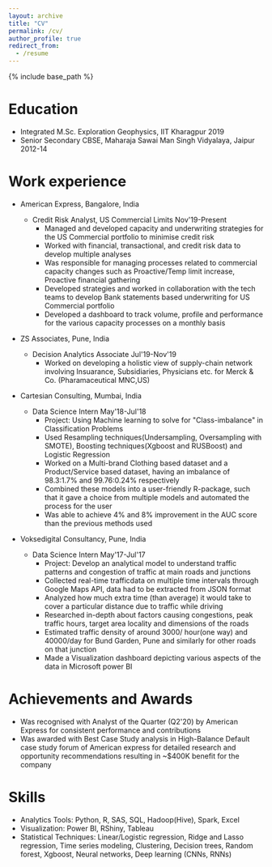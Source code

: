 ```yaml
---
layout: archive
title: "CV"
permalink: /cv/
author_profile: true
redirect_from:
  - /resume
---
```


{% include base_path %}

Education
======

* Integrated M.Sc. Exploration Geophysics, IIT Kharagpur 2019
* Senior Secondary CBSE, Maharaja Sawai Man Singh Vidyalaya, Jaipur 2012-14

Work experience
======

* American Express, Bangalore, India
  * Credit Risk Analyst, US Commercial Limits Nov'19-Present
    * Managed and developed capacity and underwriting strategies for the US Commercial portfolio to minimise credit risk
    * Worked with financial, transactional, and credit risk data to develop multiple analyses
    * Was responsible for managing processes related to commercial capacity changes such as Proactive/Temp limit increase, Proactive financial gathering
    * Developed strategies and worked in collaboration with the tech teams to develop Bank statements based underwriting for US Commercial portfolio
    * Developed a dashboard to track volume, profile and performance for the various capacity processes on a monthly basis

* ZS Associates, Pune, India
  * Decision Analytics Associate Jul'19-Nov'19
    * Worked on developing a holistic view of supply-chain network involving Insuarance, Subsidiaries, Physicians etc. for Merck & Co. (Pharamaceutical MNC,US)

* Cartesian Consulting, Mumbai, India
  * Data Science Intern May'18-Jul'18
    * Project: Using Machine learning to solve for "Class-imbalance" in Classification Problems
    * Used Resampling techniques(Undersampling, Oversampling with SMOTE), Boosting techniques(Xgboost and RUSBoost) and Logistic Regression
    * Worked on a Multi-brand Clothing based dataset and a Product/Service based dataset, having an imbalance of 98.3:1.7% and 99.76:0.24% respectively
    * Combined these models into a user-friendly R-package, such that it gave a choice from multiple models and automated the process for the user
    * Was able to achieve 4% and 8% improvement in the AUC score than the previous methods used
     
* Voksedigital Consultancy, Pune, India
  * Data Science Intern May'17-Jul'17
    * Project: Develop an analytical model to understand traffic patterns and congestion of traffic at main roads and junctions
    * Collected real-time trafficdata on multiple time intervals through Google Maps API, data had to be extracted from JSON format
    * Analyzed how much extra time (than average) it would take to cover a particular distance due to traffic while driving
    * Researched in-depth about factors causing congestions, peak traffic hours, target area locality and dimensions of the roads
    * Estimated traffic density of around 3000/ hour(one way) and 40000/day for Bund Garden, Pune and similarly for other roads on that junction
    * Made a Visualization dashboard depicting various aspects of the data in Microsoft power BI

Achievements and Awards
=======================

* Was recognised with Analyst of the Quarter (Q2'20) by American Express for consistent performance and contributions
* Was awarded with Best Case Study analysis in High-Balance Default case study forum of American express for detailed research and opportunity recommendations resulting in ~$400K benefit for the company

Skills
======
* Analytics Tools: Python, R, SAS, SQL, Hadoop(Hive), Spark, Excel
* Visualization: Power BI, RShiny, Tableau
* Statistical Techniques: Linear/Logistic regression, Ridge and Lasso regression, Time series modeling, Clustering, Decision trees, Random forest, Xgboost, Neural networks, Deep learning (CNNs, RNNs)

